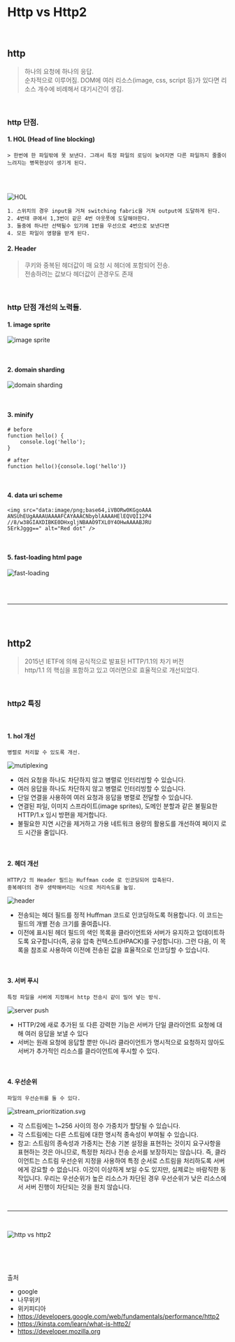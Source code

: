# Http vs Http2

<br>

## http
> 하나의 요청에 하나의 응답.  
> 순차적으로 이루어짐.
> DOM에 여러 리소스(image, css, script 등)가 있다면 리소스 개수에 비례해서 대기시간이 생김.

<br>

### http 단점.

#### 1. HOL (Head of line blocking)    

    > 한번에 한 파일밖에 못 보낸다. 그래서 특정 파일의 로딩이 늦어지면 다른 파일까지 줄줄이 느려지는 병목현상이 생기게 된다.   

<br>
<br>

![HOL](./image/HOL_blocking.png)    
    
    1. 스위치의 경우 input을 거쳐 switching fabric을 거쳐 output에 도달하게 된다.  
    2. 4번태 큐에서 1,3번이 같은 4번 아웃풋에 도달해야한다.  
    3. 둘중에 하나만 선택될수 있기에 1번을 우선으로 4번으로 보낸다면  
    4. 모든 파일이 영향을 받게 된다.


#### 2. Header  
> 쿠키와 중복된 헤더값이 매 요청 시 헤더에 포함되어 전송.  
> 전송하려는 값보다 헤더값이 큰경우도 존재

<br>

### http 단점 개선의 노력들.

#### 1. image sprite  

![image sprite](https://blaiprat.github.io/jquery.animateSprite/img/scottpilgrim_multiple.png)

<br>

#### 2. domain sharding

![domain sharding](./image/http2-domain-sharding.png)

<br>

#### 3. minify

```
# before
function hello() {
    console.log('hello');
}

# after
function hello(){console.log('hello')}
```

<br>

#### 4. data uri scheme

```
<img src="data:image/png;base64,iVBORw0KGgoAAA
ANSUhEUgAAAAUAAAAFCAYAAACNbyblAAAAHElEQVQI12P4
//8/w38GIAXDIBKE0DHxgljNBAAO9TXL0Y4OHwAAAABJRU
5ErkJggg==" alt="Red dot" />
```

<br>

#### 5. fast-loading html page
![fast-loading](./image/fast-loading.PNG)

<br>
<br>
<hr>
<br>
<br>
  
## http2
> 2015년 IETF에 의해 공식적으로 발표된 HTTP/1.1의 차기 버전  
> http/1.1 의 핵심을 포함하고 있고 여러면으로 효율적으로 개선되었다.  

<br>

### http2 특징

<br>

#### 1. hol 개선  
    병렬로 처리할 수 있도록 개선.  
![mutiplexing](./image/http2-streams.png)  
- 여러 요청을 하나도 차단하지 않고 병렬로 인터리빙할 수 있습니다.
- 여러 응답을 하나도 차단하지 않고 병렬로 인터리빙할 수 있습니다.
- 단일 연결을 사용하여 여러 요청과 응답을 병렬로 전달할 수 있습니다.
- 연결된 파일, 이미지 스프라이트(image sprites), 도메인 분할과 같은 불필요한 HTTP/1.x 임시 방편을 제거합니다.
- 불필요한 지연 시간을 제거하고 가용 네트워크 용량의 활용도를 개선하여 페이지 로드 시간을 줄입니다.

<br>

#### 2. 헤더 개선  
    HTTP/2 의 Header 필드는 Huffman code 로 인코딩되어 압축된다.  
    중복헤더의 경우 생략해버리는 식으로 처리속도를 높임.
![header](./image/header_compression01.svg)
- 전송되는 헤더 필드를 정적 Huffman 코드로 인코딩하도록 허용합니다. 이 코드는 필드의 개별 전송 크기를 줄여줍니다.
- 이전에 표시된 헤더 필드의 색인 목록을 클라이언트와 서버가 유지하고 업데이트하도록 요구합니다(즉, 공유 압축 컨텍스트(HPACK)를 구성합니다). 그런 다음, 이 목록을 참조로 사용하여 이전에 전송된 값을 효율적으로 인코딩할 수 있습니다.

<br>

#### 3. 서버 푸시  
    특정 파일을 서버에 지정해서 http 전송시 같이 밀어 넣는 방식.
![server push](./image/http2-push.png)
- HTTP/2에 새로 추가된 또 다른 강력한 기능은 서버가 단일 클라이언트 요청에 대해 여러 응답을 보낼 수 있다
- 서버는 원래 요청에 응답할 뿐만 아니라 클라이언트가 명시적으로 요청하지 않아도 서버가 추가적인 리소스를 클라이언트에 푸시할 수 있다.

<br>

#### 4. 우선순위  
    파일의 우선순위를 둘 수 있다.  

![stream_prioritization.svg](./image/stream_prioritization.svg)
- 각 스트림에는 1~256 사이의 정수 가중치가 할당될 수 있습니다.
- 각 스트림에는 다른 스트림에 대한 명시적 종속성이 부여될 수 있습니다.
- 참고: 스트림의 종속성과 가중치는 전송 기본 설정을 표현하는 것이지 요구사항을 표현하는 것은 아니므로, 특정한 처리나 전송 순서를 보장하지는 않습니다. 즉, 클라이언트는 스트림 우선순위 지정을 사용하여 특정 순서로 스트림을 처리하도록 서버에게 강요할 수 없습니다. 이것이 이상하게 보일 수도 있지만, 실제로는 바람직한 동작입니다. 우리는 우선순위가 높은 리소스가 차단된 경우 우선순위가 낮은 리소스에서 서버 진행이 차단되는 것을 원치 않습니다.

<br>
<hr>
<br>

![http vs http2](./image/HttpVsHttp2.gif)

<br>
<br>
<br>

출처 
- google
- 나무위키
- 위키피디아
- https://developers.google.com/web/fundamentals/performance/http2
- https://kinsta.com/learn/what-is-http2/
- https://developer.mozilla.org